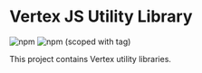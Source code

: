 # Vertex JS Utility Library

![npm](https://img.shields.io/npm/v/@vertexvis/utils)
![npm (scoped with tag)](https://img.shields.io/npm/v/@vertexvis/utils/canary)

This project contains Vertex utility libraries.
